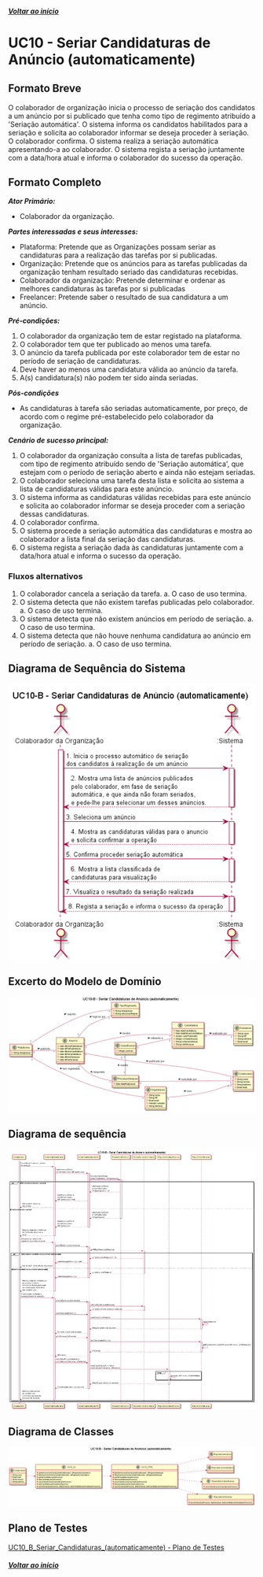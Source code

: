 ##### [Voltar ao início](https://github.com/blestonbandeiraUPSKILL/upskill_java1_labprg_grupo2/tree/main/README.md)

# UC10 - Seriar Candidaturas de Anúncio (automaticamente)


## Formato Breve

O colaborador de organização inicia o processo de seriação dos candidatos a um anúncio por si publicado que tenha como tipo de regimento atribuído a 'Seriação automática'. O sistema informa os candidatos habilitados para a seriação e solicita ao colaborador informar se deseja proceder à seriação. O colaborador confirma. O sistema realiza a seriação automática apresentando-a ao colaborador. O sistema regista a seriação juntamente com a data/hora atual e informa o colaborador do sucesso da operação.

## Formato Completo

**_Ator Primário:_**

- Colaborador da organização.

**_Partes interessadas e seus interesses:_**

- Plataforma: Pretende que as Organizações possam seriar as candidaturas para a realização das tarefas por si publicadas.
- Organização: Pretende que os anúncios para as tarefas publicadas da organização tenham resultado seriado das candidaturas recebidas.
- Colaborador da organização: Pretende determinar e ordenar as melhores candidaturas às tarefas por si publicadas
- Freelancer: Pretende saber o resultado de sua candidatura a um anúncio.

**_Pré-condições:_**

1.	O colaborador da organização tem de estar registado na plataforma.
2.	O colaborador tem que ter publicado ao menos uma tarefa.
3.	O anúncio da tarefa publicada por este colaborador tem de estar no período de seriação de candidaturas.
4.  Deve haver ao menos uma candidatura válida ao anúncio da tarefa.
5.  A(s) candidatura(s) não podem ter sido ainda seriadas.

**_Pós-condições_**

- As candidaturas à tarefa são seriadas automaticamente, por preço, de acordo com o regime pré-estabelecido pelo colaborador da organização.

**_Cenário de sucesso principal:_**

1.	O colaborador da organização consulta a lista de tarefas publicadas, com tipo de regimento atribuído sendo de 'Seriação automática',
que estejam com o período de seriação aberto e ainda não estejam seriadas.
2.  O colaborador seleciona uma tarefa desta lista e solicita ao sistema a lista de candidaturas válidas para este anúncio.
3.  O sistema informa as candidaturas válidas recebidas para este anúncio e solicita ao colaborador informar se deseja proceder com a seriação 
dessas candidaturas.
4.  O colaborador confirma. 
5.  O sistema procede a seriação automática das candidaturas e mostra ao colaborador a lista final da seriação das candidaturas.
6.  O sistema regista a seriação dada às candidaturas juntamente com a data/hora atual e informa o sucesso da operação.


### Fluxos alternativos

1.	O colaborador cancela a seriação da tarefa.
    a.	O caso de uso termina.
2.	O sistema detecta que não existem tarefas publicadas pelo colaborador.
    a.	O caso de uso termina. 
3.	O sistema detecta que não existem anúncios em período de seriação.
    a.	O caso de uso termina.
4.  O sistema detecta que não houve nenhuma candidatura ao anúncio em período de seriação.
    a.	O caso de uso termina.


## Diagrama de Sequência do Sistema
![UC10_B_Seriar_Candidaturas_(automaticamente).png](https://github.com/blestonbandeiraUPSKILL/upskill_java1_labprg_grupo2/blob/main/Documenta%C3%A7%C3%A3o/Sprint%203/UC10_B_Seriar_Candidaturas_(automaticamente)/UC10_B_Seriar_Candidaturas_(automaticamente).png)

## Excerto do Modelo de Domínio
![UC10_B_Seriar_Candidaturas_(automaticamente)_Modelo_Dominio.png](https://github.com/blestonbandeiraUPSKILL/upskill_java1_labprg_grupo2/blob/main/Documenta%C3%A7%C3%A3o/Sprint%203/UC10_B_Seriar_Candidaturas_(automaticamente)/UC10_B_Seriar_Candidaturas_(automaticamente)_Modelo_Dominio.png)

## Diagrama de sequência <br/>
![UC10_B_Seriar_Candidaturas_(automaticamente)_Diagrama_Sequencia.png](https://github.com/blestonbandeiraUPSKILL/upskill_java1_labprg_grupo2/blob/main/Documenta%C3%A7%C3%A3o/Sprint%203/UC10_B_Seriar_Candidaturas_(automaticamente)/UC10_B_Seriar_Candidaturas_(automaticamente)_Diagrama_Sequencia.png)

## Diagrama de Classes <br/>
![UC10_B_Seriar_Candidaturas_(automaticamente)_Diagrama_Classes.png](https://github.com/blestonbandeiraUPSKILL/upskill_java1_labprg_grupo2/blob/main/Documenta%C3%A7%C3%A3o/Sprint%203/UC10_B_Seriar_Candidaturas_(automaticamente)/UC10_B_Seriar_Candidaturas_(automaticamente)_Diagrama_Classes.png)

## Plano de Testes <br/>
[UC10_B_Seriar_Candidaturas_(automaticamente) - Plano de Testes](UC10_Seriação_(Não_Automática)_de_Candidaturas_PlanoTestes.md)

##### [Voltar ao início](https://github.com/blestonbandeiraUPSKILL/upskill_java1_labprg_grupo2/tree/main/README.md)
